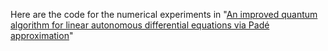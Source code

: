 Here are the code for the numerical experiments in "[An improved quantum algorithm for linear autonomous differential equations via Padé approximation](https://arxiv.org/abs/2504.06948)"
